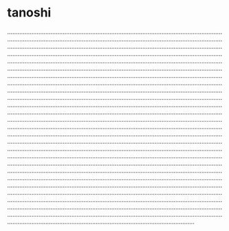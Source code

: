 # tanoshi

....................................................................................................................................................................................................................................................................................................................................................................................................................................................................................................................................................................................................................................................................................................................................................................................................................................................................................................................................................................................................................................................................................................................................................................................................................................................................................................................................................................................................................................................................................................................................................................................................................................................................................................................................................................................................................................................................................................................................................................................................................................................................................................................................................................................................................................................................................................................................................................................................................................................................................................................................................................................................................................................................................................................................................................................................................................................................................................................................................................................................................................................................................................................................................................................................................................................................................................................................................................................................................................................................